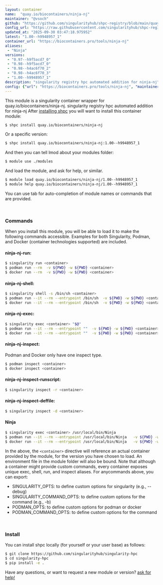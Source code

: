 ```yaml
---
layout: container
name:  "quay.io/biocontainers/ninja-nj"
maintainer: "@vsoch"
github: "https://github.com/singularityhub/shpc-registry/blob/main/quay.io/biocontainers/ninja-nj/container.yaml"
config_url: "https://raw.githubusercontent.com/singularityhub/shpc-registry/main/quay.io/biocontainers/ninja-nj/container.yaml"
updated_at: "2025-09-30 03:47:18.975952"
latest: "1.00--h9948957_1"
container_url: "https://biocontainers.pro/tools/ninja-nj"
aliases:
 - "Ninja"
versions:
 - "0.97--h9f5acd7_0"
 - "0.98--h9f5acd7_0"
 - "0.98--h4ac6f70_2"
 - "0.98--h4ac6f70_3"
 - "1.00--h9948957_1"
description: "singularity registry hpc automated addition for ninja-nj"
config: {"url": "https://biocontainers.pro/tools/ninja-nj", "maintainer": "@vsoch", "description": "singularity registry hpc automated addition for ninja-nj", "latest": {"1.00--h9948957_1": "sha256:3baabeedf0020cdb646124743ee743ef000b5a85c6453a038588d1651ec649c0"}, "tags": {"0.97--h9f5acd7_0": "sha256:216fc2e2ba8905fc249e6dbd42c55dae95c05f2af38575d6de2090984196ee58", "0.98--h9f5acd7_0": "sha256:cb14554ac2dbed7c3db8f9962b921858fa6c0b4c9d433a6404c13d63d82d9cb6", "0.98--h4ac6f70_2": "sha256:b2c905e233e13827974544424b7ca760c2ded941eb99b67b530188174efc5b97", "0.98--h4ac6f70_3": "sha256:6665b55a190cd722177d68aa5067b49d8fe544295f01133a7781ee64dac438a5", "1.00--h9948957_1": "sha256:3baabeedf0020cdb646124743ee743ef000b5a85c6453a038588d1651ec649c0"}, "docker": "quay.io/biocontainers/ninja-nj", "aliases": {"Ninja": "/usr/local/bin/Ninja"}}
---
```


This module is a singularity container wrapper for quay.io/biocontainers/ninja-nj.
singularity registry hpc automated addition for ninja-nj
After [installing shpc](#install) you will want to install this container module:


```bash
$ shpc install quay.io/biocontainers/ninja-nj
```

Or a specific version:

```bash
$ shpc install quay.io/biocontainers/ninja-nj:1.00--h9948957_1
```

And then you can tell lmod about your modules folder:

```bash
$ module use ./modules
```

And load the module, and ask for help, or similar.

```bash
$ module load quay.io/biocontainers/ninja-nj/1.00--h9948957_1
$ module help quay.io/biocontainers/ninja-nj/1.00--h9948957_1
```

You can use tab for auto-completion of module names or commands that are provided.

<br>

### Commands

When you install this module, you will be able to load it to make the following commands accessible.
Examples for both Singularity, Podman, and Docker (container technologies supported) are included.

#### ninja-nj-run:

```bash
$ singularity run <container>
$ podman run --rm  -v ${PWD} -w ${PWD} <container>
$ docker run --rm  -v ${PWD} -w ${PWD} <container>
```

#### ninja-nj-shell:

```bash
$ singularity shell -s /bin/sh <container>
$ podman run --it --rm --entrypoint /bin/sh  -v ${PWD} -w ${PWD} <container>
$ docker run --it --rm --entrypoint /bin/sh  -v ${PWD} -w ${PWD} <container>
```

#### ninja-nj-exec:

```bash
$ singularity exec <container> "$@"
$ podman run --it --rm --entrypoint ""  -v ${PWD} -w ${PWD} <container> "$@"
$ docker run --it --rm --entrypoint ""  -v ${PWD} -w ${PWD} <container> "$@"
```

#### ninja-nj-inspect:

Podman and Docker only have one inspect type.

```bash
$ podman inspect <container>
$ docker inspect <container>
```

#### ninja-nj-inspect-runscript:

```bash
$ singularity inspect -r <container>
```

#### ninja-nj-inspect-deffile:

```bash
$ singularity inspect -d <container>
```


#### Ninja

```bash
$ singularity exec <container> /usr/local/bin/Ninja
$ podman run --it --rm --entrypoint /usr/local/bin/Ninja   -v ${PWD} -w ${PWD} <container> -c " $@"
$ docker run --it --rm --entrypoint /usr/local/bin/Ninja   -v ${PWD} -w ${PWD} <container> -c " $@"
```



In the above, the `<container>` directive will reference an actual container provided
by the module, for the version you have chosen to load. An environment file in the
module folder will also be bound. Note that although a container
might provide custom commands, every container exposes unique exec, shell, run, and
inspect aliases. For anycommands above, you can export:

 - SINGULARITY_OPTS: to define custom options for singularity (e.g., --debug)
 - SINGULARITY_COMMAND_OPTS: to define custom options for the command (e.g., -b)
 - PODMAN_OPTS: to define custom options for podman or docker
 - PODMAN_COMMAND_OPTS: to define custom options for the command

<br>

### Install

You can install shpc locally (for yourself or your user base) as follows:

```bash
$ git clone https://github.com/singularityhub/singularity-hpc
$ cd singularity-hpc
$ pip install -e .
```

Have any questions, or want to request a new module or version? [ask for help!](https://github.com/singularityhub/singularity-hpc/issues)